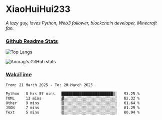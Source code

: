 # XiaoHuiHui233

*A lazy guy, loves Python, Web3 follower, blockchain developer, Minecraft fan.*

### [Github Readme Stats](https://github.com/anuraghazra/github-readme-stats)

![Top Langs](https://github-readme-stats.vercel.app/api/top-langs/?username=XiaoHuiHui233&layout=compact&theme=github_dark)

![Anurag's GitHub stats](https://github-readme-stats.vercel.app/api?username=XiaoHuiHui233&show_icons=true&theme=github_dark)

### [WakaTime](https://wakatime.com)

<!--START_SECTION:waka-->

```txt
From: 21 March 2025 - To: 28 March 2025

Python   8 hrs 57 mins   ███████████████████████▒░   93.25 %
TOML     13 mins         ▓░░░░░░░░░░░░░░░░░░░░░░░░   02.33 %
Other    9 mins          ▒░░░░░░░░░░░░░░░░░░░░░░░░   01.64 %
JSON     7 mins          ▒░░░░░░░░░░░░░░░░░░░░░░░░   01.29 %
Text     5 mins          ▒░░░░░░░░░░░░░░░░░░░░░░░░   00.94 %
```

<!--END_SECTION:waka-->
